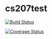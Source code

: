 # cs207test

[![Build Status](https://travis-ci.org/dsondak/cs207testing.svg?branch=master)](https://travis-ci.org/HeyItsRiddhi/cs207test.svg?branch=master)

[![Coverage Status](https://coveralls.io/repos/github/dsondak/cs207testing/badge.svg?branch=master)](https://coveralls.io/github/HeyItsRiddhi/cs207test?branch=master)

